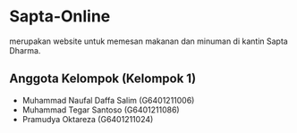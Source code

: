 # Sapta-Online
<nama app> merupakan website untuk memesan makanan dan minuman di kantin Sapta Dharma.

## Anggota Kelompok (Kelompok 1)
- Muhammad Naufal Daffa Salim (G6401211006) 
- Muhammad Tegar Santoso (G6401211086) 
- Pramudya Oktareza (G6401211024)
